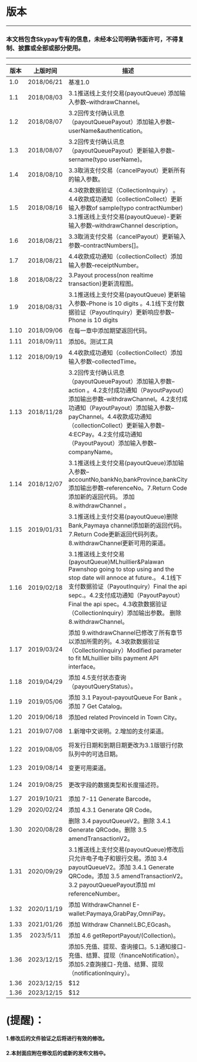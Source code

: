 # 版本
_________________
### 本文档包含Skypay专有的信息，未经本公司明确书面许可，不得复制、披露或全部或部分使用。
_________________
 
| 版本      | 上版时间 | 描述                       |Wayne.Wang|
| ------ | :-----------: | -------------------------------------------|-----     |   
| 1.0      |   2018/06/21    | 基准1.0 |Wayne.Wang|
| 1.1      |   2018/08/03    |   3.1推送线上支付交易(payoutQueue)     添加输入参数–withdrawChannel。  |Wayne.Wang|
| 1.2      |   2018/08/07    |3.2回传支付确认讯息（payoutQueuePayout）添加输入参数–userName&authentication。 |Wayne.Wang|
| 1.3      |   2018/08/07    |   3.2回传支付确认讯息（payoutQueuePayout）更新输入参数–sername(typo userName)。 |Wayne.Wang|
| 1.4      |   2018/08/10    |3.3取消支付交易（cancelPayout）更新所有的输入参数。|Wayne.Wang|
| 1.5|2018/08/16|4.3收款数据验证（CollectionInquiry） 。4.4收款成功通知（collectionCollect）更新输入参数of sample(typo contractNumber) 3.1推送线上支付交易(payoutQueue)-更新输入参数–withdrawChannel description。|Wayne.Wang|
| 1.6      |   2018/08/21    |3.3取消支付交易（cancelPayout）更新输入参数–contractNumbers[]。 |Wayne.Wang|
| 1.7      |   2018/08/21    |4.4收款成功通知（collectionCollect）添加输入参数–receiptNumber。|Wayne.Wang|
| 1.8      |   2018/08/22    |3.Payout process(non realtime transaction)更新流程图。 |Wayne.Wang|
| 1.9      |   2018/08/31    |3.1推送线上支付交易(payoutQueue) 更新输入参数–Phone is 10 digits  。4.1线下支付数据验证（PayoutInquiry）更新响应参数–Phone is 10 digits|Wayne.Wang|
| 1.10     |   2018/09/06    |在每一章中添加期望返回代码。|Wayne.Wang|
| 1.11     |   2018/09/11    |添加6。测试工具|Wayne.Wang|
| 1.12     |   2018/09/19    | 4.4收款成功通知（collectionCollect）添加输入参数–collectedTime。|Wayne.Wang|
| 1.13     |   2018/11/28    |3.2回传支付确认讯息（payoutQueuePayout）添加输入参数–action  。4.2支付成功通知（PayoutPayout）添加输出参数–withdrawChannel。4.2支付成功通知（PayoutPayout）添加输入参数–payChannel。4.4收款成功通知（collectionCollect）更新输入参数–4:ECPay。4.2支付成功通知（PayoutPayout）添加输入参数–companyName。|Wayne.Wang|
| 1.14     |   2018/12/07    |3.1推送线上支付交易(payoutQueue)添加输入参数–accountNo,bankNo,bankProvince,bankCity添加输出参数–referenceNo。7.Return Code添加新的返回代码。 添加 8.withdrawChannel 。|Wayne.Wang|
| 1.15     |   2019/01/31    |3.1推送线上支付交易(payoutQueue)删除 Bank,Paymaya channel添加新的返回代码。7.Return Code更新返回代码列表。8.withdrawChannel更新可用的渠道。|Wayne.Wang|
| 1.16     |   2019/02/18    |3.1推送线上支付交易(payoutQueue)MLhuillier&Palawan Pawnshop going to stop using and the stop date will annoce at future.。    4.1线下支付数据验证（PayoutInquiry）Final the api sepc.。4.2支付成功通知（PayoutPayout）Final the api spec。4.3收款数据验证（CollectionInquiry）添加输出参数。 删除 8.withdrawChannel。|Wayne.Wang|
| 1.17     |   2019/03/24    |添加 9.withdrawChannel已修改了所有章节以添加所需的列。4.3收款数据验证（CollectionInquiry）Modified parameter to fit MLhuillier bills payment API interface。|Wayne.Wang|
| 1.18     |   2019/04/29    |添加 4.5支付状态查询（payoutQueryStatus）。|Wayne.Wang|
| 1.19     |   2019/05/06    |添加 3.1	Payout–payoutQueue For Bank 。添加 7	Get Catalog。|Denny Pujo|
| 1.20     |   2019/06/18    |添加ed related ProvinceId in Town City。|Denny Pujo|
| 1.21     |   2019/07/08    |1.新增中文说明。2.增加的支付渠道。|Vinson Huang|
| 1.22     |   2019/08/05    |将发行日期和到期日期更改为3.1版银行付款队列中的可选日期。|Denny Pujo|
| 1.23     |   2019/08/14    |变更可用渠道。|Vinson Huang|
| 1.24     |   2019/08/25    |更改字段的数据类型和长度描述符。|Vinson Huang|
| 1.27     |   2019/10/21    |添加 7-11 Generate Barcode。|Denny Pujo|
| 1.29     |   2020/02/24    |添加 4.3.1 Generate QR Code。|Denny Pujo|
| 1.30     |   2020/08/28    |删除 3.4 payoutQueueV2。删除 3.4.1 Generate QRCode。删除 3.5 amendTransactionV2。|Denny Pujo|
| 1.31     |   2020/09/29    |3.1推送线上支付交易(payoutQueue)修改后只允许电子电子和银行交易。添加 3.4 payoutQueueV2。添加 3.4.1 Generate QRCode。添加 3.5 amendTransactionV2。3.2 payoutQueuePayout添加 ml referenceNumber。|Denny Pujo|
| 1.32     |   2020/11/19    |添加 WithdrawChannel E-wallet:Paymaya,GrabPay,OmniPay。|Abel|
| 1.33     |   2021/01/26    |添加 Withdraw Channel:LBC,EGcash。|Abel|
| 1.35     |   2023/5/11     |添加 4.6 getReportPayout/(Collection)。|Wayne.Wang|
| 1.36     |   2023/12/15    |添加5.充值、提现、查询接口。5.1通知接口-充值、结算、提现（financeNotification）。添加5.2查詢接口-充值、结算、提现（notificationInquiry）。|Wayne.Wang|
| 1.36     |   2023/12/15    |   $12 |Wayne.Wang|
| 1.36     |   2023/12/15    |   $12 |Wayne.Wang|
# (提醒)：
#### 1.修改后的文件验证之后将进行有效的修改。
#### 2.本封面应附在修改后的或新的发布文档中。